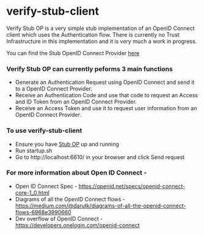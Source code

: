 # verify-stub-client

Verify Stub OP is a very simple stub implementation of an OpenID Connect client which uses the Authentication flow. There is currently no Trust Infrastructure in this implementation and it is very much a work in progress.

You can find the Stub OpenID Connect Provider [here](https://github.com/JHjava/verify-stub-op)

### Verify Stub OP can currently peforms 3 main functions 
* Generate an Authentication Request using OpenID Connect and send it to a OpenID Connect Provider.
* Receive an Authentication Code and use that code to request an Access and ID Token from an OpenID Connect Provider.
* Receive an Access Token and use it to request user information from an OpenID Connect Provider.


### To use verify-stub-client
* Ensure you have [Stub OP](https://github.com/JHjava/verify-stub-op) up and running
* Run startup.sh
* Go to http://localhost:6610/ in your browser and click Send request

### For more information about Open ID Connect - 
* Open ID Connect Spec - https://openid.net/specs/openid-connect-core-1_0.html
* Diagrams of all the OpenID Connect flows - https://medium.com/@darutk/diagrams-of-all-the-openid-connect-flows-6968e3990660
* Dev overflow of OpenID Connect - https://developers.onelogin.com/openid-connect
